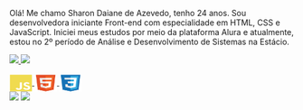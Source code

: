 Olá! Me chamo Sharon Daiane de Azevedo, tenho 24 anos. Sou desenvolvedora iniciante Front-end com especialidade em HTML, CSS e JavaScript. Iniciei meus estudos por meio da plataforma Alura e atualmente, estou no 2º período de Análise e Desenvolvimento de Sistemas na Estácio.

 <div>
   <a href="https://github.com/Shazevedoo">
   <img height="180em" src="https://github-readme-stats.vercel.app/api?username=Shazevedoo&show_icons=true&theme=tokyonight&include_all_commits=true&count_private=true"/>
   <img height="180em" src="https://github-readme-stats.vercel.app/api/top-langs/?username=Shazevedoo&layout=compact&langs_count=6&theme=tokyonight"/>
</div>
<div style="display: inline_block"><br>
  <img align="center" alt="Js" height="30" width="40" src="https://raw.githubusercontent.com/devicons/devicon/master/icons/javascript/javascript-plain.svg">
  <img align="center" alt="HTML" height="30" width="40" src="https://raw.githubusercontent.com/devicons/devicon/master/icons/html5/html5-original.svg">
  <img align="center" alt="CSS" height="30" width="40" src="https://raw.githubusercontent.com/devicons/devicon/master/icons/css3/css3-original.svg">
</div>
 

<div>
<a href="https://instagram.com/shazevedoo" target="_blank"><img src="https://img.shields.io/badge/-Instagram-%23E4405F?style=for-the-badge&logo=instagram&logoColor=white" target="_blank"></a>
    <a href="https://www.linkedin.com/in/sharon-azevedo" target="_blank"><img src="https://img.shields.io/badge/-LinkedIn-%230077B5?style=for-the-badge&logo=linkedin&logoColor=white" target="_blank"></a> 
</div>
